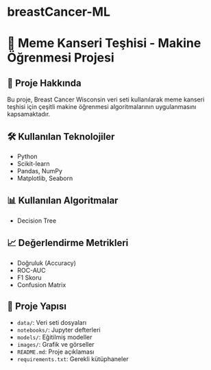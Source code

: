 # breastCancer-ML
# 🧠 Meme Kanseri Teşhisi - Makine Öğrenmesi Projesi

## 📌 Proje Hakkında
Bu proje, Breast Cancer Wisconsin veri seti kullanılarak meme kanseri teşhisi için çeşitli makine öğrenmesi algoritmalarının uygulanmasını kapsamaktadır.

## 🛠️ Kullanılan Teknolojiler
- Python
- Scikit-learn
- Pandas, NumPy
- Matplotlib, Seaborn

## 📊 Kullanılan Algoritmalar
- Decision Tree


## 📈 Değerlendirme Metrikleri
- Doğruluk (Accuracy)
- ROC-AUC
- F1 Skoru
- Confusion Matrix

## 📁 Proje Yapısı
- `data/`: Veri seti dosyaları
- `notebooks/`: Jupyter defterleri
- `models/`: Eğitilmiş modeller
- `images/`: Grafik ve görseller
- `README.md`: Proje açıklaması
- `requirements.txt`: Gerekli kütüphaneler

